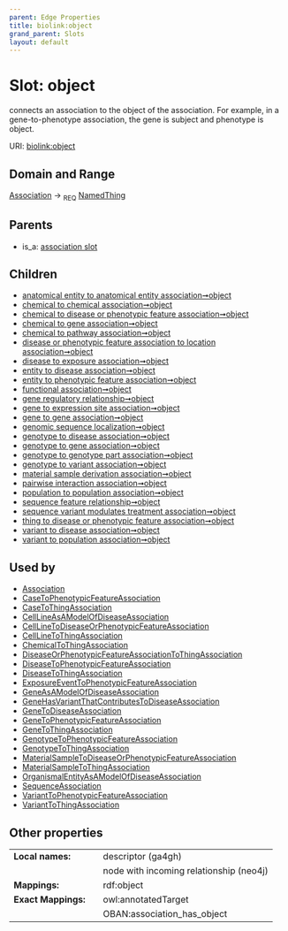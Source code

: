 ```yaml
---
parent: Edge Properties
title: biolink:object
grand_parent: Slots
layout: default
---
```


# Slot: object


connects an association to the object of the association. For example, in a gene-to-phenotype association, the gene is subject and phenotype is object.

URI: [biolink:object](https://w3id.org/biolink/vocab/object)

## Domain and Range

[Association](Association.md) ->  <sub>REQ</sub> [NamedThing](NamedThing.md)

## Parents

 *  is_a: [association slot](association_slot.md)

## Children

 *  [anatomical entity to anatomical entity association➞object](anatomical_entity_to_anatomical_entity_association_object.md)
 *  [chemical to chemical association➞object](chemical_to_chemical_association_object.md)
 *  [chemical to disease or phenotypic feature association➞object](chemical_to_disease_or_phenotypic_feature_association_object.md)
 *  [chemical to gene association➞object](chemical_to_gene_association_object.md)
 *  [chemical to pathway association➞object](chemical_to_pathway_association_object.md)
 *  [disease or phenotypic feature association to location association➞object](disease_or_phenotypic_feature_association_to_location_association_object.md)
 *  [disease to exposure association➞object](disease_to_exposure_association_object.md)
 *  [entity to disease association➞object](entity_to_disease_association_object.md)
 *  [entity to phenotypic feature association➞object](entity_to_phenotypic_feature_association_object.md)
 *  [functional association➞object](functional_association_object.md)
 *  [gene regulatory relationship➞object](gene_regulatory_relationship_object.md)
 *  [gene to expression site association➞object](gene_to_expression_site_association_object.md)
 *  [gene to gene association➞object](gene_to_gene_association_object.md)
 *  [genomic sequence localization➞object](genomic_sequence_localization_object.md)
 *  [genotype to disease association➞object](genotype_to_disease_association_object.md)
 *  [genotype to gene association➞object](genotype_to_gene_association_object.md)
 *  [genotype to genotype part association➞object](genotype_to_genotype_part_association_object.md)
 *  [genotype to variant association➞object](genotype_to_variant_association_object.md)
 *  [material sample derivation association➞object](material_sample_derivation_association_object.md)
 *  [pairwise interaction association➞object](pairwise_interaction_association_object.md)
 *  [population to population association➞object](population_to_population_association_object.md)
 *  [sequence feature relationship➞object](sequence_feature_relationship_object.md)
 *  [sequence variant modulates treatment association➞object](sequence_variant_modulates_treatment_association_object.md)
 *  [thing to disease or phenotypic feature association➞object](thing_to_disease_or_phenotypic_feature_association_object.md)
 *  [variant to disease association➞object](variant_to_disease_association_object.md)
 *  [variant to population association➞object](variant_to_population_association_object.md)

## Used by

 * [Association](Association.md)
 * [CaseToPhenotypicFeatureAssociation](CaseToPhenotypicFeatureAssociation.md)
 * [CaseToThingAssociation](CaseToThingAssociation.md)
 * [CellLineAsAModelOfDiseaseAssociation](CellLineAsAModelOfDiseaseAssociation.md)
 * [CellLineToDiseaseOrPhenotypicFeatureAssociation](CellLineToDiseaseOrPhenotypicFeatureAssociation.md)
 * [CellLineToThingAssociation](CellLineToThingAssociation.md)
 * [ChemicalToThingAssociation](ChemicalToThingAssociation.md)
 * [DiseaseOrPhenotypicFeatureAssociationToThingAssociation](DiseaseOrPhenotypicFeatureAssociationToThingAssociation.md)
 * [DiseaseToPhenotypicFeatureAssociation](DiseaseToPhenotypicFeatureAssociation.md)
 * [DiseaseToThingAssociation](DiseaseToThingAssociation.md)
 * [ExposureEventToPhenotypicFeatureAssociation](ExposureEventToPhenotypicFeatureAssociation.md)
 * [GeneAsAModelOfDiseaseAssociation](GeneAsAModelOfDiseaseAssociation.md)
 * [GeneHasVariantThatContributesToDiseaseAssociation](GeneHasVariantThatContributesToDiseaseAssociation.md)
 * [GeneToDiseaseAssociation](GeneToDiseaseAssociation.md)
 * [GeneToPhenotypicFeatureAssociation](GeneToPhenotypicFeatureAssociation.md)
 * [GeneToThingAssociation](GeneToThingAssociation.md)
 * [GenotypeToPhenotypicFeatureAssociation](GenotypeToPhenotypicFeatureAssociation.md)
 * [GenotypeToThingAssociation](GenotypeToThingAssociation.md)
 * [MaterialSampleToDiseaseOrPhenotypicFeatureAssociation](MaterialSampleToDiseaseOrPhenotypicFeatureAssociation.md)
 * [MaterialSampleToThingAssociation](MaterialSampleToThingAssociation.md)
 * [OrganismalEntityAsAModelOfDiseaseAssociation](OrganismalEntityAsAModelOfDiseaseAssociation.md)
 * [SequenceAssociation](SequenceAssociation.md)
 * [VariantToPhenotypicFeatureAssociation](VariantToPhenotypicFeatureAssociation.md)
 * [VariantToThingAssociation](VariantToThingAssociation.md)

## Other properties

|  |  |  |
| --- | --- | --- |
| **Local names:** | | descriptor (ga4gh) |
|  | | node with incoming relationship (neo4j) |
| **Mappings:** | | rdf:object |
| **Exact Mappings:** | | owl:annotatedTarget |
|  | | OBAN:association_has_object |

